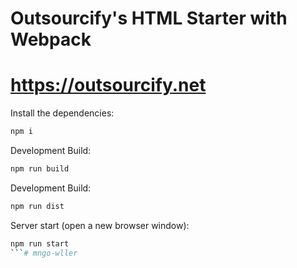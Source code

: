 # Outsourcify's HTML Starter with Webpack
# https://outsourcify.net

Install the dependencies:

```bash
npm i
```

Development Build:

```bash
npm run build
```

Development Build:

```bash
npm run dist
```

Server start (open a new browser window):

```bash
npm run start
```#   m n g o - w l l e r  
 